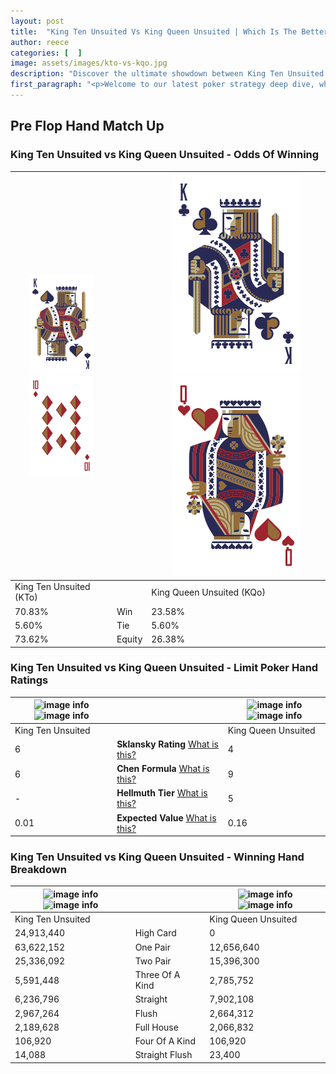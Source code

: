 ```yaml
---
layout: post
title:  "King Ten Unsuited Vs King Queen Unsuited | Which Is The Better Hand In Poker? A Complete Guide"
author: reece
categories: [  ]
image: assets/images/kto-vs-kqo.jpg
description: "Discover the ultimate showdown between King Ten Unsuited and King Queen Unsuited in poker! Uncover the odds, strategies, and scenarios where one hand triumphs over the other. Get ready to up your poker game with this thrilling analysis."
first_paragraph: "<p>Welcome to our latest poker strategy deep dive, where we're pitting two distinct hands against each other in a high-stakes showdown: King Ten Unsuited vs King Queen Unsuited.</p><p>In the dynamic world of poker, every decision counts, and knowing which hand holds the upper hand is key to your success at the table.</p><p>In this article, we'll dissect these two hands, explore the scenarios where one dominates the other, and equip you with the knowledge to make strategic choices that can tip the odds in your favor.</p><p>Get ready to unravel the intriguing dynamics of these poker hands and elevate your game to new heights.</p>"
---
```




[comment]: # (sp0)

## Pre Flop Hand Match Up

<div class="table hand-ratings" markdown="1"> 



### King Ten Unsuited vs King Queen Unsuited - Odds Of Winning


    
| ![image info](assets/images/hand1/K.png) ![image info](assets/images/hand1/to.png) |  | ![image info](assets/images/hand2/K.png) ![image info](assets/images/hand2/qo.png) |
| -------- | -------- | -------- |
| King Ten Unsuited (KTo) |  | King Queen Unsuited (KQo) |
| 70.83% | Win | 23.58% |
| 5.60% | Tie | 5.60% |
| 73.62% | Equity | 26.38% |




[comment]: # (sp1)



### King Ten Unsuited vs King Queen Unsuited - Limit Poker Hand Ratings


    
| ![image info](https://www.riverpairs.com/assets/images/hand1/K.png) ![image info](https://www.riverpairs.com/assets/images/hand1/to.png) |  | ![image info](https://www.riverpairs.com/assets/images/hand2/K.png) ![image info](https://www.riverpairs.com/assets/images/hand2/qo.png) |
| -------- | -------- | -------- |
| King Ten Unsuited |  | King Queen Unsuited |
| 6 | **Sklansky Rating** [What is this?](/sklansky-rating-explained) | 4 |
| 6 | **Chen Formula** [What is this?](/chen-formula-explained) | 9 |
| - | **Hellmuth Tier** [What is this?](/Hellmuth-tier-explained) | 5 |
| 0.01 | **Expected Value** [What is this?](/expected-value-explained) | 0.16 |




[comment]: # (sp2)



### King Ten Unsuited vs King Queen Unsuited - Winning Hand Breakdown


    
| ![image info](https://www.riverpairs.com/assets/images/hand1/K.png) ![image info](https://www.riverpairs.com/assets/images/hand1/to.png) |  | ![image info](https://www.riverpairs.com/assets/images/hand2/K.png) ![image info](https://www.riverpairs.com/assets/images/hand2/qo.png) |
| -------- | -------- | -------- |
| King Ten Unsuited |  | King Queen Unsuited |
| 24,913,440 | High Card | 0 |
| 63,622,152 | One Pair | 12,656,640 |
| 25,336,092 | Two Pair | 15,396,300 |
| 5,591,448 | Three Of A Kind | 2,785,752 |
| 6,236,796 | Straight | 7,902,108 |
| 2,967,264 | Flush | 2,664,312 |
| 2,189,628 | Full House | 2,066,832 |
| 106,920 | Four Of A Kind | 106,920 |
| 14,088 | Straight Flush | 23,400 |




[comment]: # (sp3)



</div>

[comment]: # (sp4)



[comment]: # (sp5)

